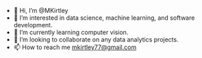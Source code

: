 - 👋 Hi, I’m @MKirtley
- 👀 I’m interested in data science, machine learning, and software development.
- 🌱 I’m currently learning computer vision.
- 💞️ I’m looking to collaborate on any data analytics projects.
- 📫 How to reach me mkirtley77@gmail.com

<!---
MKirtley/MKirtley is a ✨ special ✨ repository because its `README.md` (this file) appears on your GitHub profile.
You can click the Preview link to take a look at your changes.
--->

